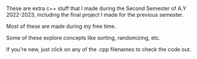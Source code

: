 # 
These are extra c++ stuff that I made during the Second Semester of A.Y 2022-2023, including the final project I made for the previous semester.

Most of these are made during my free time.

Some of these explore concepts like sorting, randomizing, etc.

If you're new, just click on any of the .cpp filenames to check the code out.
